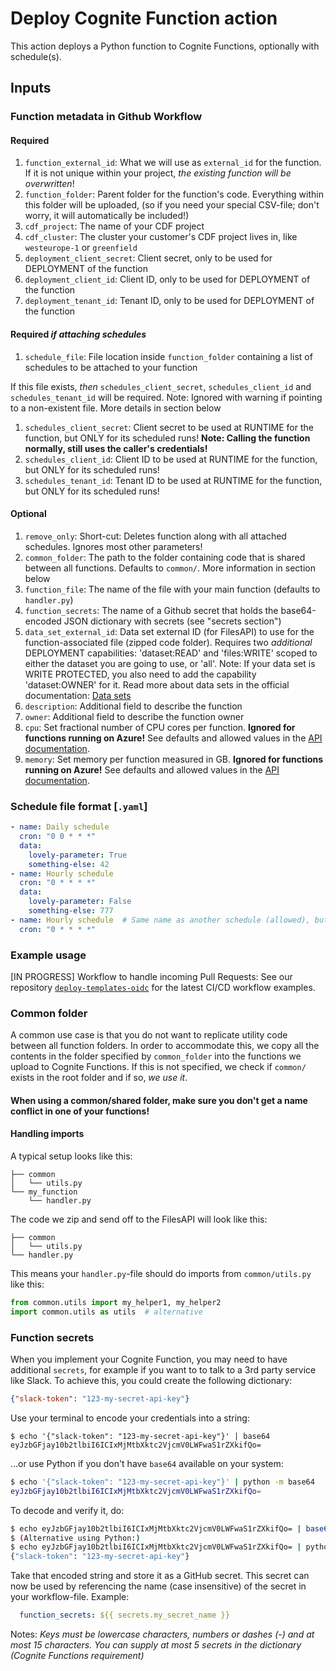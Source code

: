 # Deploy Cognite Function action
This action deploys a Python function to Cognite Functions, optionally with schedule(s).

## Inputs
### Function metadata in Github Workflow
#### Required
1. `function_external_id`: What we will use as `external_id` for the function. If it is not unique within your project, *the existing function will be overwritten*!
1. `function_folder`: Parent folder for the function's code. Everything within this folder will be uploaded, (so if you need your special CSV-file; don't worry, it will automatically be included!)
1. `cdf_project`: The name of your CDF project
1. `cdf_cluster`: The cluster your customer's CDF project lives in, like `westeurope-1` or `greenfield`
1. `deployment_client_secret`: Client secret, only to be used for DEPLOYMENT of the function
1. `deployment_client_id`:  Client ID, only to be used for DEPLOYMENT of the function
1. `deployment_tenant_id`:  Tenant ID, only to be used for DEPLOYMENT of the function

#### Required *if attaching schedules*
1. `schedule_file`: File location inside `function_folder` containing a list of schedules to be attached to your function

If this file exists, *then* `schedules_client_secret`, `schedules_client_id` and `schedules_tenant_id` will be required. Note: Ignored with warning if pointing to a non-existent file. More details in section below
1. `schedules_client_secret`: Client secret to be used at RUNTIME for the function, but ONLY for its scheduled runs! **Note: Calling the function normally, still uses the caller's credentials!**
1. `schedules_client_id`:  Client ID to be used at RUNTIME for the function, but ONLY for its scheduled runs!
1. `schedules_tenant_id`:  Tenant ID to be used at RUNTIME for the function, but ONLY for its scheduled runs!

#### Optional
1. `remove_only`: Short-cut: Deletes function along with all attached schedules. Ignores most other parameters!
1. `common_folder`:  The path to the folder containing code that is shared between all functions. Defaults to `common/`. More information in section below
1. `function_file`: The name of the file with your main function (defaults to `handler.py`)
1. `function_secrets`: The name of a Github secret that holds the base64-encoded JSON dictionary with secrets (see "secrets section")
1. `data_set_external_id`: Data set external ID (for FilesAPI) to use for the function-associated file (zipped code folder). Requires two *additional* DEPLOYMENT capabilities: 'dataset:READ' and 'files:WRITE' scoped to either the dataset you are going to use, or 'all'. Note: If your data set is WRITE PROTECTED, you also need to add the capability 'dataset:OWNER' for it. Read more about data sets in the official documentation: [Data sets](https://docs.cognite.com/cdf/data_governance/concepts/datasets/)
1. `description`: Additional field to describe the function
1. `owner`: Additional field to describe the function owner
1. `cpu`: Set fractional number of CPU cores per function. **Ignored for functions running on Azure!** See defaults and allowed values in the [API documentation](https://docs.cognite.com/api/playground/#operation/post-api-playground-projects-project-functions).
1. `memory`: Set memory per function measured in GB. **Ignored for functions running on Azure!** See defaults and allowed values in the [API documentation](https://docs.cognite.com/api/playground/#operation/post-api-playground-projects-project-functions).


### Schedule file format [`.yaml`]
```yaml
- name: Daily schedule
  cron: "0 0 * * *"
  data:
    lovely-parameter: True
    something-else: 42
- name: Hourly schedule
  cron: "0 * * * *"
  data:
    lovely-parameter: False
    something-else: 777
- name: Hourly schedule  # Same name as another schedule (allowed), but with no `data` (also allowed).
  cron: "0 * * * *"
```

### Example usage
[IN PROGRESS] Workflow to handle incoming Pull Requests:
See our repository [`deploy-templates-oidc`](https://github.com/cognitedata/deploy-functions-oidc) for the latest CI/CD workflow examples.

### Common folder
A common use case is that you do not want to replicate utility code between all function folders. In order to accommodate this, we copy all the contents in the folder specified by `common_folder` into the functions we upload to Cognite Functions. If this is not specified, we check if `common/` exists in the root folder and if so, _we use it_.

#### When using a common/shared folder, make sure you don't get a name conflict in one of your functions!

#### Handling imports
A typical setup looks like this:
```
├── common
│   └── utils.py
└── my_function
    └── handler.py
```
The code we zip and send off to the FilesAPI will look like this:
```
├── common
│   └── utils.py
└── handler.py
```
This means your `handler.py`-file should do imports from `common/utils.py` like this:
```py
from common.utils import my_helper1, my_helper2
import common.utils as utils  # alternative
```

### Function secrets
When you implement your Cognite Function, you may need to have additional `secrets`, for example if you want to to talk to a 3rd party service like Slack.
To achieve this, you could create the following dictionary:
```json
{"slack-token": "123-my-secret-api-key"}
```
Use your terminal to encode your credentials into a string:
```shell script
$ echo '{"slack-token": "123-my-secret-api-key"}' | base64
eyJzbGFjay10b2tlbiI6ICIxMjMtbXktc2VjcmV0LWFwaS1rZXkifQo=
```
...or use Python if you don't have `base64` available on your system:
```sh
$ echo '{"slack-token": "123-my-secret-api-key"}' | python -m base64
eyJzbGFjay10b2tlbiI6ICIxMjMtbXktc2VjcmV0LWFwaS1rZXkifQo=
```
To decode and verify it, do:
```sh
$ echo eyJzbGFjay10b2tlbiI6ICIxMjMtbXktc2VjcmV0LWFwaS1rZXkifQo= | base64 --decode
$ (Alternative using Python:)
$ echo eyJzbGFjay10b2tlbiI6ICIxMjMtbXktc2VjcmV0LWFwaS1rZXkifQo= | python -m base64 -d
{"slack-token": "123-my-secret-api-key"}
```
Take that encoded string and store it as a GitHub secret. This secret can now be used by referencing the name (case insensitive) of the secret in your workflow-file. Example:
```yaml
  function_secrets: ${{ secrets.my_secret_name }}
```

Notes: _Keys must be lowercase characters, numbers or dashes (-) and at most 15 characters. You can supply at most 5 secrets in the dictionary (Cognite Functions requirement)_
